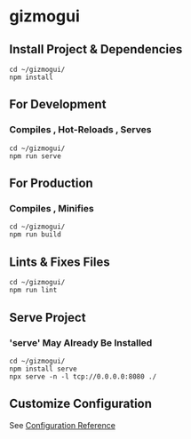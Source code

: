 # gizmogui

## Install Project & Dependencies
```
cd ~/gizmogui/
npm install
```

## For Development
### Compiles , Hot-Reloads , Serves
```
cd ~/gizmogui/
npm run serve
```

## For Production
### Compiles , Minifies
```
cd ~/gizmogui/
npm run build
```

## Lints & Fixes Files
```
cd ~/gizmogui/
npm run lint
```

## Serve Project
### 'serve' May Already Be Installed
```
cd ~/gizmogui/
npm install serve
npx serve -n -l tcp://0.0.0.0:8080 ./
```

## Customize Configuration
See [Configuration Reference](https://cli.vuejs.org/config/)
